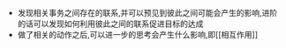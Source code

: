 - 发现相关事务之间存在的联系,并可以预见到彼此之间可能会产生的影响,进阶的话可以发现如何利用彼此之间的联系促进目标的达成
- 做了相关的动作之后,可以进一步的思考会产生什么影响,即[[相互作用]]
